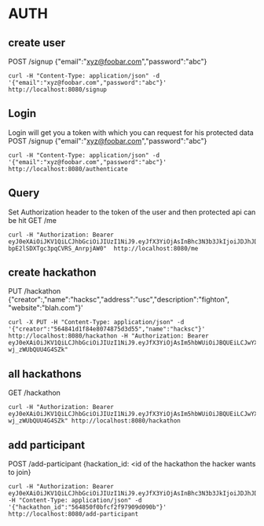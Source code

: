 AUTH
====

create user
-----------
POST /signup {"email":"xyz@foobar.com","password":"abc"}
````
curl -H "Content-Type: application/json" -d '{"email":"xyz@foobar.com","password":"abc"}' http://localhost:8080/signup
````
Login
-----
Login will get you a token with which you can request for his protected data
POST /signup {"email":"xyz@foobar.com","password":"abc"}
````
curl -H "Content-Type: application/json" -d '{"email":"xyz@foobar.com","password":"abc"}' http://localhost:8080/authenticate
````
Query
-----
Set Authorization header to the token of the user and then protected api can be hit
GET /me
````
curl -H "Authorization: Bearer eyJ0eXAiOiJKV1QiLCJhbGciOiJIUzI1NiJ9.eyJfX3YiOjAsInBhc3N3b3JkIjoiJDJhJDA4JDgzUThlOFR6aGljR0tnQjRyQzByL3VOSy9DamtHZW1XNURMelh2VVZ5cnZ1Nk12TjZ4azlpIiwiZW1haWwiOiJ4eXoxIiwiX2lkIjoiNTY0N2ZiZGQyNGY5ZjJhZTVjMjRkM2FmIn0.xW1YxzOzbQOBkzC-bpE2lSDXTgc3pqCVRS_AnrpjAW0"  http://localhost:8080/me
````


create hackathon
----------------
PUT /hackathon {"creator":<user id>,"name":"hacksc","address":"usc","description":"fighton", "website":"blah.com"}'
````
curl -X PUT -H "Content-Type: application/json" -d '{"creator":"564841d1f84e8074875d3d55","name":"hacksc"}' http://localhost:8080/hackathon -H "Authorization: Bearer eyJ0eXAiOiJKV1QiLCJhbGciOiJIUzI1NiJ9.eyJfX3YiOjAsIm5hbWUiOiJBQUEiLCJwYXNzd29yZCI6IiQyYSQwOCRKeUNha1JxNFhxYXJnY052M3o0TUIuOWFGNTRNMUJEcUg1SmtYSW84ZDRTMEhoZzcvZkNNLiIsImVtYWlsIjoiYWJjNyIsImlkIjoiNTY0ODQxZDFmODRlODA3NDg3NWQzZDU1IiwiX2lkIjoiNTY0ODQxZDFmODRlODA3NDg3NWQzZDU0IiwiaGFja2F0aG9ucyI6W10sInNraWxscyI6W119.eCfwyZdS5jafUX5p6MKfiU0p91-wj_zWUbQUU4G4SZk"
````
all hackathons
--------------
GET /hackathon
````
curl -H "Authorization: Bearer eyJ0eXAiOiJKV1QiLCJhbGciOiJIUzI1NiJ9.eyJfX3YiOjAsIm5hbWUiOiJBQUEiLCJwYXNzd29yZCI6IiQyYSQwOCRKeUNha1JxNFhxYXJnY052M3o0TUIuOWFGNTRNMUJEcUg1SmtYSW84ZDRTMEhoZzcvZkNNLiIsImVtYWlsIjoiYWJjNyIsImlkIjoiNTY0ODQxZDFmODRlODA3NDg3NWQzZDU1IiwiX2lkIjoiNTY0ODQxZDFmODRlODA3NDg3NWQzZDU0IiwiaGFja2F0aG9ucyI6W10sInNraWxscyI6W119.eCfwyZdS5jafUX5p6MKfiU0p91-wj_zWUbQUU4G4SZk" http://localhost:8080/hackathon
````
add participant
---------------
POST /add-participant {hackation_id: <id of the hackathon the hacker wants to join}
````
curl -H "Authorization: Bearer eyJ0eXAiOiJKV1QiLCJhbGciOiJIUzI1NiJ9.eyJfX3YiOjAsInBhc3N3b3JkIjoiJDJhJDA4JGhpR2gvYzZFd3lwczlXTVBrTzJlRk9kNnV1Z2lnbGFhdll0Y2NpODliaDVoazRLdXZ0Rzl1IiwiZW1haWwiOiJhbG9rQHVzYy5lZHUiLCJpZCI6IjU2NDg1MTQ0YmZjZjJmOTc5MDlkMDkwZCIsIl9pZCI6IjU2NDg1MTQ0YmZjZjJmOTc5MDlkMDkwYyIsImNyZWF0ZWRIYWNrYXRob25zIjpbXSwiaGFja2F0aG9ucyI6W10sInNraWxscyI6W119.eKNMDeTELO5dtXYLOTM3AzdV67X70GgcyclDZzpqcuA" -H "Content-Type: application/json" -d '{"hackathon_id":"564850f0bfcf2f97909d090b"}' http://localhost:8080/add-participant
````